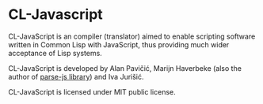 CL-Javascript
=============

CL-JavaScript is an compiler (translator) aimed to enable scripting
software written in Common Lisp with JavaScript, thus providing much
wider acceptance of Lisp systems.

CL-JavaScript is developed by Alan Pavičić, Marijn Haverbeke (also the
author of [parse-js library](http://marijn.haverbeke.nl/parse-js/))
and Iva Jurišić.

CL-JavaScript is licensed under MIT public license.

